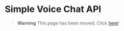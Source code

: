 # Simple Voice Chat API

> **Warning**
> This page has been moved. Click [here](https://modrepo.de/minecraft/voicechat/api)!
